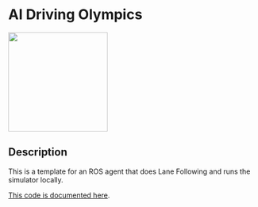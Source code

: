  
# AI Driving Olympics

<a href="http://aido.duckietown.org"><img width="200" src="https://www.duckietown.org/wp-content/uploads/2018/07/AIDO-768x512.png"/></a>


## Description

This is a template for an ROS agent that does Lane Following and runs the simulator locally.

[This code is documented here](https://docs.duckietown.org/DT18/AIDO/out/ros_baseline.html).


